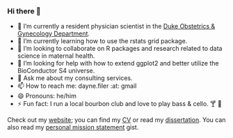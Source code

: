 ### Hi there 👋

- 🔭 I’m currently a resident physician scientist in the [Duke Obstetrics & Gynecology Department](https://obgyn.duke.edu). 
- 🌱 I’m currently learning how to use the rstats grid package. 
- 👯 I’m looking to collaborate on R packages and research related to data science in maternal health. 
- 🤔 I’m looking for help with how to extend ggplot2 and better utilize the BioConductor S4 universe.
- 💬 Ask me about my consulting services.
- 📫 How to reach me: dayne.filer :at: gmail 
- 😄 Pronouns: he/him
- ⚡ Fun fact: I run a local bourbon club and love to play bass & cello. :cocktail: :guitar: 

Check out my [website](https://daynefiler.com); you can find my [CV](https://daynefiler.com/cv/filer_cv.pdf) or read my [dissertation](https://daynefiler.com/dissertation). You can also read my [personal mission statement](https://gist.github.com/daynefiler/bec46ea10b26e0cf0225e2d9b7f6ce98) gist. 


